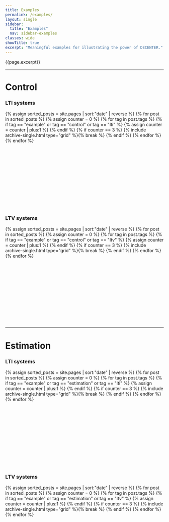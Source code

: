 ```yaml
---
title: Examples
permalink: /examples/
layout: single
sidebar:
  title: "Examples"
  nav: sidebar-examples
classes: wide
showTitle: true
excerpt: "Meaningful examples for illustrating the power of DECENTER."
---
```


{{page.excerpt}}

***

# Control
### LTI systems
<div class="grid__wrapper">
{% assign sorted_posts = site.pages | sort:"date" | reverse %}
{% for post in sorted_posts %}
  {% assign counter = 0 %}
  {% for tag in post.tags %}
    {% if tag == "example" or tag == "control" or tag == "lti"   %}
      {% assign counter = counter | plus:1 %}
    {% endif %}
    {% if counter == 3 %}
      {% include archive-single.html type="grid" %}{% break %}
    {% endif %}
  {% endfor %}
{% endfor %}
</div>
<br> <br> <br> <br> <br> <br> <br> <br><br><br><br><br>

### LTV systems
<div class="grid__wrapper">
{% assign sorted_posts = site.pages | sort:"date" | reverse %}
{% for post in sorted_posts %}
  {% assign counter = 0 %}
  {% for tag in post.tags %}
    {% if tag == "example" or tag == "control" or tag == "ltv"   %}
      {% assign counter = counter | plus:1 %}
    {% endif %}
    {% if counter == 3 %}
      {% include archive-single.html type="grid" %}{% break %}
    {% endif %}
  {% endfor %}
{% endfor %}
</div>
<br> <br> <br> <br> <br> <br> <br> <br><br><br><br><br>

***
# Estimation
### LTI systems
<div class="grid__wrapper">
{% assign sorted_posts = site.pages | sort:"date" | reverse %}
{% for post in sorted_posts %}
  {% assign counter = 0 %}
  {% for tag in post.tags %}
    {% if tag == "example" or tag == "estimation" or tag == "lti"   %}
      {% assign counter = counter | plus:1 %}
    {% endif %}
    {% if counter == 3 %}
      {% include archive-single.html type="grid" %}{% break %}
    {% endif %}
  {% endfor %}
{% endfor %}
</div>
<br> <br> <br> <br> <br> <br> <br> <br><br><br><br><br>

### LTV systems
<div class="grid__wrapper">
{% assign sorted_posts = site.pages | sort:"date" | reverse %}
{% for post in sorted_posts %}
  {% assign counter = 0 %}
  {% for tag in post.tags %}
    {% if tag == "example" or tag == "estimation" or tag == "ltv"   %}
      {% assign counter = counter | plus:1 %}
    {% endif %}
    {% if counter == 3 %}
      {% include archive-single.html type="grid" %}{% break %}
    {% endif %}
  {% endfor %}
{% endfor %}
</div>
<br> <br> <br> <br> <br> <br> <br> <br><br><br><br><br>
